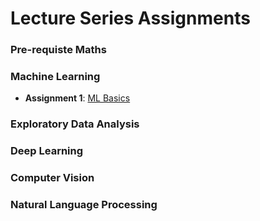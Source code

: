 # Lecture Series Assignments

### Pre-requiste Maths

### Machine Learning
- **Assignment 1**: [ML Basics](ML-0.md)

### Exploratory Data Analysis

### Deep Learning

### Computer Vision

### Natural Language Processing
